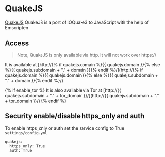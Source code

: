 # QuakeJS

[QuakeJS](https://hub.docker.com/r/arkanus/quakejs/) QuakeJS is a port of IOQuake3 to JavaScript with the help of Emscripten

## Access

> Note, QuakeJS is only available via http. It will not work over https://

It is available at [http://{% if quakejs.domain %}{{ quakejs.domain }}{% else %}{{ quakejs.subdomain + "." + domain }}{% endif %}/](http://{% if quakejs.domain %}{{ quakejs.domain }}{% else %}{{ quakejs.subdomain + "." + domain }}{% endif %}/)

{% if enable_tor %}
It is also available via Tor at [http://{{ quakejs.subdomain + "." + tor_domain }}/](http://{{ quakejs.subdomain + "." + tor_domain }}/)
{% endif %}

## Security enable/disable https_only and auth

To enable https_only or auth set the service config to True
`settings/config.yml`

```
quakejs:
  https_only: True
  auth: True
```
